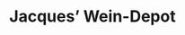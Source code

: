 ---
title: "Jacques’ Wein-Depot"
url: /bergisch-gladbach/jacques-wein-depot-schlossstrasse/
shop: Wein
---
